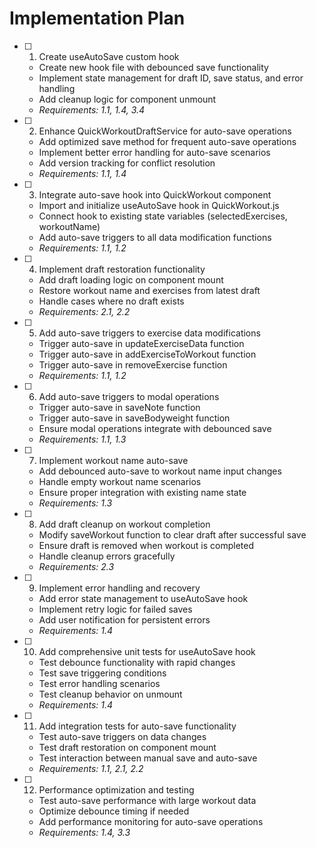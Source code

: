 # Implementation Plan

- [ ] 1. Create useAutoSave custom hook
  - Create new hook file with debounced save functionality
  - Implement state management for draft ID, save status, and error handling
  - Add cleanup logic for component unmount
  - _Requirements: 1.1, 1.4, 3.4_

- [ ] 2. Enhance QuickWorkoutDraftService for auto-save operations
  - Add optimized save method for frequent auto-save operations
  - Implement better error handling for auto-save scenarios
  - Add version tracking for conflict resolution
  - _Requirements: 1.1, 1.4_

- [ ] 3. Integrate auto-save hook into QuickWorkout component
  - Import and initialize useAutoSave hook in QuickWorkout.js
  - Connect hook to existing state variables (selectedExercises, workoutName)
  - Add auto-save triggers to all data modification functions
  - _Requirements: 1.1, 1.2_

- [ ] 4. Implement draft restoration functionality
  - Add draft loading logic on component mount
  - Restore workout name and exercises from latest draft
  - Handle cases where no draft exists
  - _Requirements: 2.1, 2.2_

- [ ] 5. Add auto-save triggers to exercise data modifications
  - Trigger auto-save in updateExerciseData function
  - Trigger auto-save in addExerciseToWorkout function
  - Trigger auto-save in removeExercise function
  - _Requirements: 1.1, 1.2_

- [ ] 6. Add auto-save triggers to modal operations
  - Trigger auto-save in saveNote function
  - Trigger auto-save in saveBodyweight function
  - Ensure modal operations integrate with debounced save
  - _Requirements: 1.1, 1.3_

- [ ] 7. Implement workout name auto-save
  - Add debounced auto-save to workout name input changes
  - Handle empty workout name scenarios
  - Ensure proper integration with existing name state
  - _Requirements: 1.3_

- [ ] 8. Add draft cleanup on workout completion
  - Modify saveWorkout function to clear draft after successful save
  - Ensure draft is removed when workout is completed
  - Handle cleanup errors gracefully
  - _Requirements: 2.3_

- [ ] 9. Implement error handling and recovery
  - Add error state management to useAutoSave hook
  - Implement retry logic for failed saves
  - Add user notification for persistent errors
  - _Requirements: 1.4_

- [ ] 10. Add comprehensive unit tests for useAutoSave hook
  - Test debounce functionality with rapid changes
  - Test save triggering conditions
  - Test error handling scenarios
  - Test cleanup behavior on unmount
  - _Requirements: 1.4_

- [ ] 11. Add integration tests for auto-save functionality
  - Test auto-save triggers on data changes
  - Test draft restoration on component mount
  - Test interaction between manual save and auto-save
  - _Requirements: 1.1, 2.1, 2.2_

- [ ] 12. Performance optimization and testing
  - Test auto-save performance with large workout data
  - Optimize debounce timing if needed
  - Add performance monitoring for auto-save operations
  - _Requirements: 1.4, 3.3_